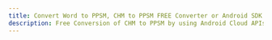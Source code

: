 ---title: Convert Word to PPSM, CHM to PPSM FREE Converter or Android SDKdescription: Free Conversion of CHM to PPSM by using Android Cloud APIs & SDKs. Also Create, Edit & Render Microsoft Word & OpenOffice documents in the Cloud.---